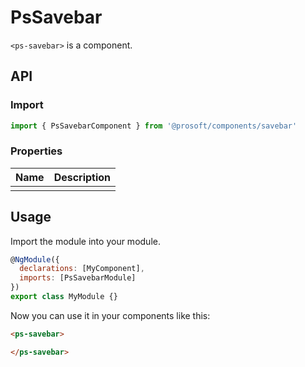 # PsSavebar
`<ps-savebar>` is a component. 

## API
### Import
```javascript
import { PsSavebarComponent } from '@prosoft/components/savebar'
```

### Properties
| Name                    | Description
| ----------------------- | -------------
|                         |

## Usage
Import the module into your module. 

```javascript
@NgModule({
  declarations: [MyComponent],
  imports: [PsSavebarModule]
})
export class MyModule {}
```

Now you can use it in your components like this:

```html
<ps-savebar>

</ps-savebar>
```
